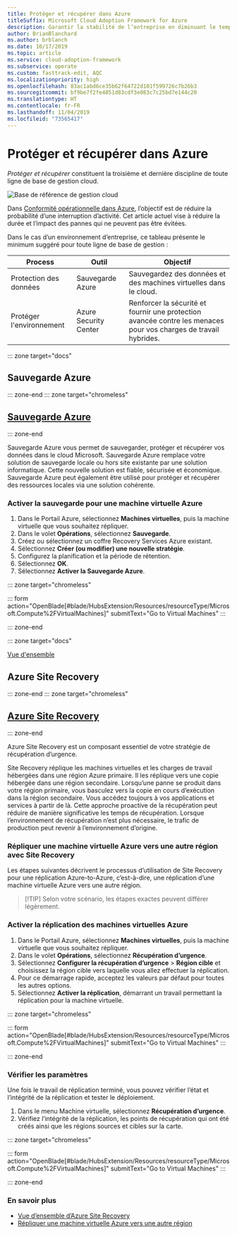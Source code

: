 ```yaml
---
title: Protéger et récupérer dans Azure
titleSuffix: Microsoft Cloud Adoption Framework for Azure
description: Garantir la stabilité de l’entreprise en diminuant le temps de récupération
author: BrianBlanchard
ms.author: brblanch
ms.date: 10/17/2019
ms.topic: article
ms.service: cloud-adoption-framework
ms.subservice: operate
ms.custom: fasttrack-edit, AQC
ms.localizationpriority: high
ms.openlocfilehash: 83ac1abd6ce35b62f64722d101f599726c7b26b3
ms.sourcegitcommit: bf9be7f2fe4851d83cdf3e083c7c25bd7e144c20
ms.translationtype: HT
ms.contentlocale: fr-FR
ms.lasthandoff: 11/04/2019
ms.locfileid: "73565417"
---
```

# <a name="protect-and-recover-in-azure"></a>Protéger et récupérer dans Azure

_Protéger et récupérer_ constituent la troisième et dernière discipline de toute ligne de base de gestion cloud.

![Base de référence de gestion cloud](../../_images/manage/management-baseline.png)

Dans [Conformité opérationnelle dans Azure](./operational-compliance.md), l’objectif est de réduire la probabilité d’une interruption d’activité. Cet article actuel vise à réduire la durée et l’impact des pannes qui ne peuvent pas être évitées.

Dans le cas d’un environnement d’entreprise, ce tableau présente le minimum suggéré pour toute ligne de base de gestion :

|Process  |Outil  |Objectif  |
|---------|---------|---------|
|Protection des données|Sauvegarde Azure|Sauvegardez des données et des machines virtuelles dans le cloud.|
|Protéger l'environnement|Azure Security Center|Renforcer la sécurité et fournir une protection avancée contre les menaces pour vos charges de travail hybrides.|

::: zone target="docs"

## <a name="azure-backup"></a>Sauvegarde Azure

::: zone-end
::: zone target="chromeless"

## <a name="azure-backuptabupdbackupatemanagement"></a>[Sauvegarde Azure](#tab/UpdbackupateManagement)

::: zone-end

Sauvegarde Azure vous permet de sauvegarder, protéger et récupérer vos données dans le cloud Microsoft. Sauvegarde Azure remplace votre solution de sauvegarde locale ou hors site existante par une solution informatique. Cette nouvelle solution est fiable, sécurisée et économique. Sauvegarde Azure peut également être utilisé pour protéger et récupérer des ressources locales via une solution cohérente.

### <a name="enable-backup-for-an-azure-vm"></a>Activer la sauvegarde pour une machine virtuelle Azure

1. Dans le Portail Azure, sélectionnez **Machines virtuelles**, puis la machine virtuelle que vous souhaitez répliquer.
1. Dans le volet **Opérations**, sélectionnez **Sauvegarde**.
1. Créez ou sélectionnez un coffre Recovery Services Azure existant.
1. Sélectionnez **Créer (ou modifier) une nouvelle stratégie**.
1. Configurez la planification et la période de rétention.
1. Sélectionnez **OK**.
1. Sélectionnez **Activer la Sauvegarde Azure**.

::: zone target="chromeless"

::: form action="OpenBlade[#blade/HubsExtension/Resources/resourceType/Microsoft.Compute%2FVirtualMachines]" submitText="Go to Virtual Machines" :::

::: zone-end

::: zone target="docs"

[Vue d'ensemble](https://docs.microsoft.com/azure/backup/backup-introduction-to-azure-backup)

## <a name="azure-site-recovery"></a>Azure Site Recovery

::: zone-end
::: zone target="chromeless"

## <a name="azure-site-recoverytabsiterecovery"></a>[Azure Site Recovery](#tab/siterecovery)

::: zone-end

Azure Site Recovery est un composant essentiel de votre stratégie de récupération d’urgence.

Site Recovery réplique les machines virtuelles et les charges de travail hébergées dans une région Azure primaire. Il les réplique vers une copie hébergée dans une région secondaire. Lorsqu’une panne se produit dans votre région primaire, vous basculez vers la copie en cours d’exécution dans la région secondaire. Vous accédez toujours à vos applications et services à partir de là. Cette approche proactive de la récupération peut réduire de manière significative les temps de récupération. Lorsque l’environnement de récupération n’est plus nécessaire, le trafic de production peut revenir à l’environnement d’origine.

### <a name="replicate-an-azure-vm-to-another-region-with-site-recovery"></a>Répliquer une machine virtuelle Azure vers une autre région avec Site Recovery

Les étapes suivantes décrivent le processus d’utilisation de Site Recovery pour une réplication Azure-to-Azure, c’est-à-dire, une réplication d’une machine virtuelle Azure vers une autre région.
>
> [!TIP]
> Selon votre scénario, les étapes exactes peuvent différer légèrement.
>

### <a name="enable-replication-for-the-azure-vm"></a>Activer la réplication des machines virtuelles Azure

1. Dans le Portail Azure, sélectionnez **Machines virtuelles**, puis la machine virtuelle que vous souhaitez répliquer.
1. Dans le volet **Opérations**, sélectionnez **Récupération d’urgence**.
1. Sélectionnez **Configurer la récupération d’urgence** > **Région cible** et choisissez la région cible vers laquelle vous allez effectuer la réplication.
1. Pour ce démarrage rapide, acceptez les valeurs par défaut pour toutes les autres options.
1. Sélectionnez **Activer la réplication**, démarrant un travail permettant la réplication pour la machine virtuelle.

::: zone target="chromeless"

::: form action="OpenBlade[#blade/HubsExtension/Resources/resourceType/Microsoft.Compute%2FVirtualMachines]" submitText="Go to Virtual Machines" :::

::: zone-end

### <a name="verify-settings"></a>Vérifier les paramètres

Une fois le travail de réplication terminé, vous pouvez vérifier l’état et l’intégrité de la réplication et tester le déploiement.

1. Dans le menu Machine virtuelle, sélectionnez **Récupération d’urgence**.
1. Vérifiez l’intégrité de la réplication, les points de récupération qui ont été créés ainsi que les régions sources et cibles sur la carte.

::: zone target="chromeless"

::: form action="OpenBlade[#blade/HubsExtension/Resources/resourceType/Microsoft.Compute%2FVirtualMachines]" submitText="Go to Virtual Machines" :::

::: zone-end

### <a name="learn-more"></a>En savoir plus

- [Vue d’ensemble d’Azure Site Recovery](https://docs.microsoft.com/azure/site-recovery/site-recovery-overview)
- [Répliquer une machine virtuelle Azure vers une autre région](https://docs.microsoft.com/azure/site-recovery/azure-to-azure-quickstart)
